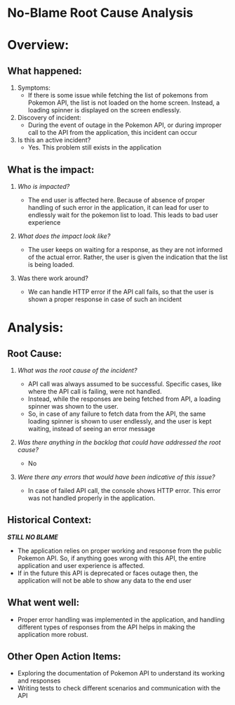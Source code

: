 # No-Blame Root Cause Analysis

# Overview:

## What happened:

1. Symptoms:
    - If there is some issue while fetching the list of pokemons from Pokemon API, the list is not loaded on the home
      screen. Instead, a loading spinner is displayed on the screen endlessly.
2. Discovery of incident:
    - During the event of outage in the Pokemon API, or during improper call to the API from the application, this
      incident can occur
3. Is this an active incident?
    - Yes. This problem still exists in the application

## What is the impact: <Sev3>

1. _Who is impacted?_

    - The end user is affected here. Because of absence of proper handling of such error in the application, it can lead
      for user to endlessly wait for the pokemon list to load. This leads to bad user experience

2. _What does the impact look like?_

    - The user keeps on waiting for a response, as they are not informed of the actual error. Rather, the user is given
      the indication that the list is being loaded.

3. Was there work around?
    - We can handle HTTP error if the API call fails, so that the user is shown a proper response in case of such an
      incident

# Analysis:

## Root Cause:

1. _What was the root cause of the incident?_

    - API call was always assumed to be successful. Specific cases, like where the API call is failing, were not
      handled.
    - Instead, while the responses are being fetched from API, a loading spinner was shown to the user.
    - So, in case of any failure to fetch data from the API, the same loading spinner is shown to user endlessly, and
      the user is kept waiting, instead of seeing an error message

2. _Was there anything in the backlog that could have addressed the root cause?_

    - No

3. _Were there any errors that would have been indicative of this issue?_
    - In case of failed API call, the console shows HTTP error. This error was not handled properly in the application.

## Historical Context:

_**STILL NO BLAME**_

- The application relies on proper working and response from the public Pokemon API. So, if anything goes wrong with
  this API, the entire application and user experience is affected.
- If in the future this API is deprecated or faces outage then, the application will not be able to show any data to the
  end user

## What went well:

- Proper error handling was implemented in the application, and handling different types of responses from the API helps
  in making the application more robust.

## Other Open Action Items:

- Exploring the documentation of Pokemon API to understand its working and responses
- Writing tests to check different scenarios and communication with the API
